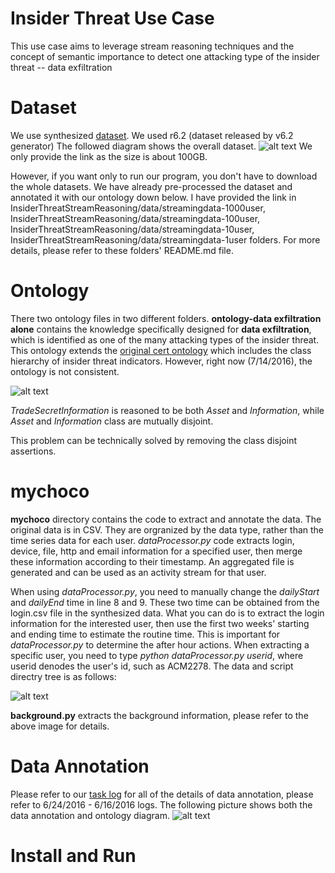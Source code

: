# Insider Threat Use Case
This use case aims to leverage stream reasoning techniques and the concept of semantic importance to detect one attacking type of the insider threat -- data exfiltration

# Dataset
We use synthesized [dataset](https://www.cert.org/insider-threat/tools/).
We used r6.2 (dataset released by v6.2 generator)
The followed diagram shows the overall dataset.
![alt text](http://i.imgur.com/GjohGD2.png "CERT dataset files")
We only provide the link as the size is about 100GB.

However, if you want only to run our program, you don't have to download the whole datasets. We have already pre-processed the dataset and annotated it with our ontology down below. I have provided the link in InsiderThreatStreamReasoning/data/streamingdata-1000user, InsiderThreatStreamReasoning/data/streamingdata-100user, InsiderThreatStreamReasoning/data/streamingdata-10user, InsiderThreatStreamReasoning/data/streamingdata-1user folders. For more details, please refer to these folders' README.md file. 

# Ontology
There two ontology files in two different folders. 
**ontology-data exfiltration alone** contains the knowledge specifically designed for **data exfiltration**, which is identified as one of the many attacking types of the insider threat. This ontology extends the [original cert ontology](http://resources.sei.cmu.edu/library/asset-view.cfm?assetID=454613) which includes the class hierarchy of insider threat indicators. However, right now (7/14/2016), the ontology is not consistent. 

![alt text](http://i.imgur.com/RI3nffZ.png "CERT ontology inconsistency explanation")

*TradeSecretInformation* is reasoned to be both *Asset* and *Information*, while *Asset* and *Information* class are mutually disjoint. 

This problem can be technically solved by removing the class disjoint assertions.

# mychoco
**mychoco** directory contains the code to extract and annotate the data. The original data is in CSV. They are orgranized by the data type, rather than the time series data for each user. *dataProcessor.py* code extracts login, device, file, http and email information for a specified user, then merge these information according to their timestamp. An aggregated file is generated and can be used as an activity stream for that user. 

When using *dataProcessor.py*, you need to manually change the *dailyStart* and *dailyEnd* time in line 8 and 9. These two time can be obtained from the login.csv file in the synthesized data. What you can do is to extract the login information for the interested user, then use the first two weeks' starting and ending time to estimate the routine time. This is important for *dataProcessor.py* to determine the after hour actions. When extracting a specific user, you need to type *python dataProcessor.py userid*, where userid denodes the user's id, such as ACM2278. 
The data and script directry tree is as follows:

![alt text](http://i.imgur.com/Nsx5VYR.png "data and script directory")

**background.py** extracts the background information, please refer to the above image for details. 

# Data Annotation
Please refer to our [task log](https://docs.google.com/document/d/1ixi-0bNbfmbNqd623x08u2_HILzQXJL5Cz66eBdt5XU/edit?usp=sharing) for all of the details of data annotation, please refer to 6/24/2016 - 6/16/2016 logs.
The following picture shows both the data annotation and ontology diagram. 
![alt text](http://i.imgur.com/aoAqtVU.png "data annotation and ontology")

# Install and Run

